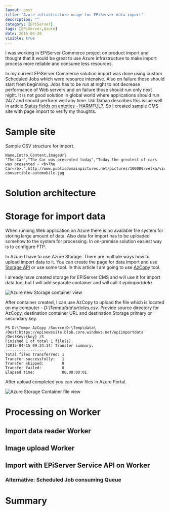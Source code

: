 ```yaml
---
layout: post
title: "Azure infrastructure usage for EPiServer data import"
description: ""
category: [EPiServer]
tags: [EPiServer,Azure]
date: 2015-04-20
visible: true
---
```


<p class="lead">
I was working in EPiServer Commerce project on product import and thought that it would be great to use Azure infrastructure to make import process more reliable and consume less resources. 
</p>

In my current EPiServer Commerce solution import was done using custom Scheduled Jobs which were resource intensive. Also on failure those should start from beginning. Jobs has to be run at night to not decrease performance of Web servers and on failure those should run only next night. It is not good solution in global world where applications should run 24/7 and should perform well any time. Udi Dahan describes this issue well in article [Status fields on entoties - HARMFUL?](http://particular.net/blog/status-fields-on-entities-harmful). So I created sample CMS site with page import to verify my thoughts.

# Sample site

Sample CSV structure for import.

    Name,Intro,Content,ImageUrl
    "The Car","The Car was presented today","Today the greatest of cars was presented - <b>The Car</b>.",http://www.publicdomainpictures.net/pictures/100000/velka/vintage-convertible-automobile.jpg

# Solution architecture

# Storage for import data

When running Web application on Azure there is no available file system for storing large amount of data. Also data for import has to be uploaded somehow to the system for processing. In on-premise solution easiest way is to configure FTP. 

In Azure I have to use Azure Storage. There are multiple ways how to upload import data to it. You can create the page for data import and use [Storage API](http://azure.microsoft.com/en-us/documentation/articles/storage-dotnet-how-to-use-blobs/) or use some tool. In this article I am going to use [AzCopy](http://azure.microsoft.com/en-us/documentation/articles/storage-use-azcopy/) tool.

I already have created storage for EPiServer CMS and will use it for import data too, but I will add separate container and will call it _epiimportdata_.

<img src="/img/2015-04/azure_storage_new_container.png" alt="Azure new Storage container view" class="img-responsive">

After container created, I can use AzCopy to upload the file which is located on my computer - _D:\Temp\data\articles.csv_. Provide source directory for AzCopy, destination container URL and destination Storage primary or secondary key.

    PS D:\Temp> AzCopy /Source:D:\Temp\data\ /Dest:https://epinewssite.blob.core.windows.net/epiimportdata /DestKey:{key} /S
    Finished 1 of total 1 file(s).
    [2015-04-15 09:34:14] Transfer summary:
    -----------------
    Total files transferred: 1
    Transfer successfully:   1
    Transfer skipped:        0
    Transfer failed:         0
    Elapsed time:            00.00:00:01

After upload completed you can view files in Azure Portal.

<img src="/img/2015-04/azure_storage_file_view.png" alt="Azure Storage Container file view" class="img-responsive">

# Processing on Worker

## Import data reader Worker

## Image upload Worker

## Import with EPiServer Service API on Worker

### Alternative: Scheduled Job consuming Queue

# Summary


